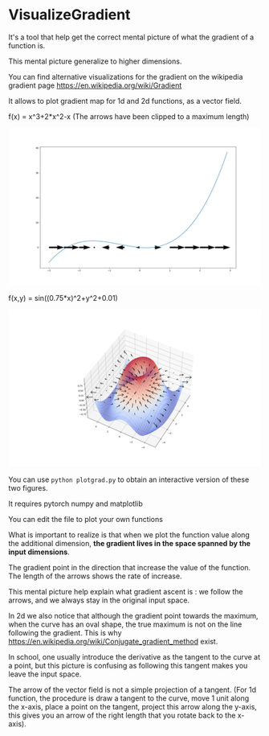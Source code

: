 # VisualizeGradient
It's a tool that help get the correct mental picture of what the gradient of a function is.

This mental picture generalize to higher dimensions.

You can find alternative visualizations for the gradient on the wikipedia gradient page https://en.wikipedia.org/wiki/Gradient

It allows to plot gradient map for 1d and 2d functions, as a vector field.

f(x) = x^3+2*x^2-x (The arrows have been clipped to a maximum length)

![f(x) = x^3+2*x^2-x](Figure_1.png?raw=true "Example for 1d Function")

f(x,y) = sin((0.75*x)^2+y^2+0.01)

![f(x,y) = sin((0.75*x)^2+y^2+0.01)](Figure_2.png?raw=true "Example for 2d Function")

You can use 
```python plotgrad.py```
to obtain an interactive version of these two figures.

It requires pytorch numpy and matplotlib 

You can edit the file to plot your own functions



What is important to realize is that when we plot the function value along the additional dimension, **the gradient lives in the space spanned by the input dimensions**. 

The gradient point in the direction that increase the value of the function. The length of the arrows shows the rate of increase.

This mental picture help explain what gradient ascent is : we follow the arrows, and we always stay in the original input space.

In 2d we also notice that although the gradient point towards the maximum, when the curve has an oval shape, the true maximum is not on the line following the gradient. This is why https://en.wikipedia.org/wiki/Conjugate_gradient_method exist.

In school, one usually introduce the derivative as the tangent to the curve at a point, but this picture is confusing as following this tangent makes you leave the input space. 

The arrow of the vector field is not a simple projection of a tangent. (For 1d function, the procedure is draw a tangent to the curve, move 1 unit along the x-axis, place a point on the tangent, project this arrow along the y-axis, this gives you an arrow of the right length that you rotate back to the x-axis).

